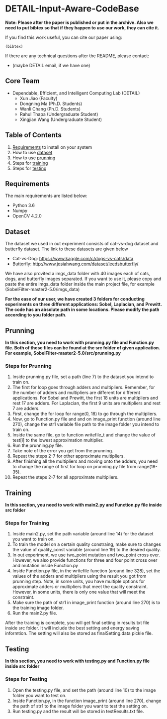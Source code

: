 # DETAIL-Input-Aware-CodeBase

**Note: Please after the paper is published or put in the archive. Also we need to put bibtex so that if they happen to use our work, they can cite it.**

If you find this work useful, you can cite our paper using:

```
(bibtex)
```

If there are any technical questions after the README, please contact:
* (maybe DETAIL email, if we have one)


## Core Team
* Dependable, Efficient, and Intelligent Computing Lab (DETAIL)
	* Xun Jiao (Faculty)
	* Dongning Ma (Ph.D. Students)
	* Wanli Chang (Ph.D. Students)
	* Rahul Thapa (Undergraduate Student)
	* Xingjian Wang (Undergraduate Student)


## Table of Contents
1. [Requirements](#requirements) to install on your system
2. How to use [dataset](#dataset)
3. How to use [prunning](#prunning)
4. Steps for [training](#training)
5. Steps for [testing](#testing)

## Requirements

The main requirements are listed below:
* Python 3.6
* Numpy
* OpenCV 4.2.0

## Dataset

The dataset we used in out experiment consists of cat-vs-dog dataset and butterfly dataset. The link to these datasets are given below

* Cat-vs-Dog: https://www.kaggle.com/c/dogs-vs-cats/data
* Butterfly: http://www.josiahwang.com/dataset/leedsbutterfly/

We have also provited a imgs_data folder with 40 images each of cats, dogs, and butterfly images separated. If you want to use it, please copy and paste the entire imgs_data folder inside the main project file, for example (SobelFilter-master2-5.0/imgs_data) 

**For the ease of our user, we have created 3 folders for conducting experiments on three different applications: Sobel, Laplacian, and Prewitt. The code has an absolute path in some locations. Please modify the path according to you folder path.**

## Prunning
**In this section, you need to work with prunning.py file and Function.py file. Both of these files can be found at the src folder of given application. For example, SobelFilter-master2-5.0/src/prunning.py**

### Steps for Prunning
1. Inside prunning.py file, set a path (line 7) to the dataset you intend to train on.
2. The first for loop goes through adders and multipliers. Remember, for the number of adders and multipliers are different for different applications. For Sobel and Prewitt, the first 18 units are multipliers and rest 17 are adders. For Laplacian, the first 9 units are multipliers and rest 7 are adders. 
3. First, change the for loop for range(0, 18) to go through the multipliers. 
4. Now, go to Function.py file and and on image_print function (around line 270), change the str1 variable file path to the image folder you intend to train on.
5. Inside the same file, go to function writefile_t and change the value of test[i] to the lowest approximation multiplier. 
6. Run the prunning.py file. 
7. Take note of the error you get from the prunning.
8. Repeat the steps 2-7 for other approximate multipliers.
9. After finishing all the multipliers and moving onto the adders, you need to change the range of first for loop on prunning.py file from range(18-35).
10. Repeat the steps 2-7 for all approximate multipliers.

## Training
**In this section, you need to work with main2.py and Function.py file inside src folder**

### Steps for Training
1. Inside main2.py, set the path variable (around line 14) for the dataset you want to train on.
2. To train the model on a certain quality constraing, make sure to changes the value of quality_const variable (around line 19) to the desired quality. 
3. In out experiment, we use two_point mutation and two_point cross over. However, we also provide functions for three and four point cross over and mutation inside Function.py
4. Inside Function.py file, in the writefile function (around line 328), set the values of the adders and multipliers using the result you got from prunning step. Note, in some units, you have multiple options for approximate adders or multipliers that meet the quality constraint. However, in some units, there is only one value that will meet the constraint. 
5. Make sure the path of str1 in image_print function (around line 270) is to the training image folder.
6. Run the main2.py file.

After the training is complete, you will get final setting in results.txt file inside src folder. It will include the best setting and energy saving informtion. The setting will also be stored as finalSetting.data pickle file.

## Testing
**In this section, you need to work with testing.py and Function.py file inside src folder**

### Steps for Testing
1. Open the testing.py file, and set the path (around line 10) to the image folder you want to test on. 
2. Inside Function.py, in the function image_print (around line 270), change the path of str1 to the image folder you want to test the setting on.
3. Run testing.py and the result will be stored in testResults.txt file. 





